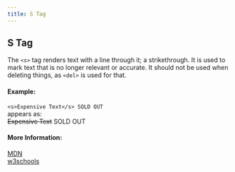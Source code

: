 ```yaml
---
title: S Tag
---
```

## S Tag


<!-- The article goes here, in GitHub-flavored Markdown. Feel free to add YouTube videos, images, and CodePen/JSBin embeds  -->
The `<s>` tag renders text with a line through it; a strikethrough. It is used to mark text that is no longer relevant or accurate. It should not be used when deleting things, as `<del>` is used for that. 
#### Example:
`<s>Expensive Text</s> SOLD OUT` <br />
appears as: <br />
<s>Expensive Text</s> SOLD OUT
#### More Information:
<!-- Please add any articles you think might be helpful to read before writing the article -->
[MDN](https://developer.mozilla.org/en-US/docs/Web/HTML/Element/s) <br />
[w3schools](https://www.w3schools.com/tags/tag_s.asp)
